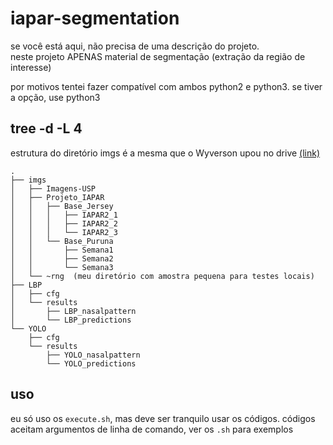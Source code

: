 # iapar-segmentation
se você está aqui, não precisa de uma descrição do projeto.  
neste projeto APENAS material de segmentação (extração da região de interesse)

por motivos tentei fazer compatível com ambos python2 e python3. se tiver a opção, use python3

## tree -d -L 4
estrutura do diretório imgs é a mesma que o Wyverson upou no drive [(link)](https://drive.google.com/drive/folders/112fcVvMraI6m6dWHwDB9heX22jj8m9Jg)
```
.
├── imgs
│   ├── Imagens-USP
│   ├── Projeto_IAPAR
│   │   ├── Base_Jersey
│   │   │   ├── IAPAR2_1
│   │   │   ├── IAPAR2_2
│   │   │   └── IAPAR2_3
│   │   └── Base_Puruna
│   │       ├── Semana1
│   │       ├── Semana2
│   │       └── Semana3
│   └── ~rng  (meu diretório com amostra pequena para testes locais)
├── LBP
│   ├── cfg
│   └── results
│       ├── LBP_nasalpattern
│       └── LBP_predictions
└── YOLO
    ├── cfg
    └── results
        ├── YOLO_nasalpattern
        └── YOLO_predictions
```

## uso
eu só uso os `execute.sh`, mas deve ser tranquilo usar os códigos. códigos aceitam argumentos de linha de comando, ver os `.sh` para exemplos
